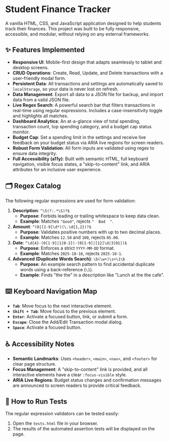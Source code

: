 # Student Finance Tracker

A vanilla HTML, CSS, and JavaScript application designed to help students track their finances. This project was built to be fully responsive, accessible, and modular, without relying on any external frameworks.

## ✨ Features Implemented

* **Responsive UI**: Mobile-first design that adapts seamlessly to tablet and desktop screens.
* **CRUD Operations**: Create, Read, Update, and Delete transactions with a user-friendly modal form.
* **Persistent Data**: All transactions and settings are automatically saved to `localStorage`, so your data is never lost on refresh.
* **Data Management**: Export all data to a JSON file for backup, and import data from a valid JSON file.
* **Live Regex Search**: A powerful search bar that filters transactions in real-time using regular expressions. Includes a case-insensitivity toggle and highlights all matches.
* **Dashboard Analytics**: An at-a-glance view of total spending, transaction count, top spending category, and a budget cap status monitor.
* **Budget Cap**: Set a spending limit in the settings and receive live feedback on your budget status via ARIA live regions for screen readers.
* **Robust Form Validation**: All form inputs are validated using regex to ensure data integrity.
* **Full Accessibility (a11y)**: Built with semantic HTML, full keyboard navigation, visible focus states, a "skip-to-content" link, and ARIA attributes for an inclusive user experience.

## 🗂️ Regex Catalog

The following regular expressions are used for form validation:

1.  **Description**: `^\S(?:.*\S)?$`
    * **Purpose**: Forbids leading or trailing whitespace to keep data clean.
    * **Example**: Matches `"Good"`, rejects `"  Bad  "`.
2.  **Amount**: `^(0|[1-9]\d*)(\.\d{1,2})?$`
    * **Purpose**: Validates positive numbers with up to two decimal places.
    * **Example**: Matches `12.50` and `100`, rejects `05.00`.
3.  **Date**: `^\d{4}-(0[1-9]|1[0-2])-(0[1-9]|[12]\d|3[01])$`
    * **Purpose**: Enforces a strict `YYYY-MM-DD` format.
    * **Example**: Matches `2025-10-16`, rejects `2025-10-1`.
4.  **Advanced (Duplicate Words Search)**: `\b(\w+)\s+\1\b`
    * **Purpose**: An example search pattern to find accidental duplicate words using a back-reference (`\1`).
    * **Example**: Finds "the the" in a description like "Lunch at the the cafe".

## ⌨️ Keyboard Navigation Map

* **`Tab`**: Move focus to the next interactive element.
* **`Shift + Tab`**: Move focus to the previous element.
* **`Enter`**: Activate a focused button, link, or submit a form.
* **`Escape`**: Close the Add/Edit Transaction modal dialog.
* **`Space`**: Activate a focused button.

## ♿ Accessibility Notes

* **Semantic Landmarks**: Uses `<header>`, `<main>`, `<nav>`, and `<footer>` for clear page structure.
* **Focus Management**: A "skip-to-content" link is provided, and all interactive elements have a clear `:focus-visible` style.
* **ARIA Live Regions**: Budget status changes and confirmation messages are announced to screen readers to provide critical feedback.

## 🧪 How to Run Tests

The regular expression validators can be tested easily:
1.  Open the `tests.html` file in your browser.
2.  The results of the automated assertion tests will be displayed on the page.